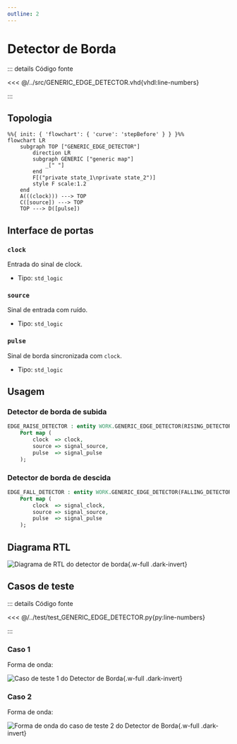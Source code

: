 ```yaml
---
outline: 2
---
```


# Detector de Borda

::: details Código fonte <a href="https://github.com/pfeinsper/24a-CTI-RISCV/blob/main/src/GENERIC_EDGE_DETECTOR.vhd" target="blank" style="float:right"><Badge type="tip" text="GENERIC_EDGE_DETECTOR.vhd &boxbox;" /></a>

<<< @/../src/GENERIC_EDGE_DETECTOR.vhd{vhdl:line-numbers}

:::

## Topologia

<pan-container selector=".mermaid">

```mermaid
%%{ init: { 'flowchart': { 'curve': 'stepBefore' } } }%%
flowchart LR
    subgraph TOP ["GENERIC_EDGE_DETECTOR"]
        direction LR
        subgraph GENERIC ["generic map"]
            _[" "]
        end
        F[("private state_1\nprivate state_2")]
        style F scale:1.2
    end
    A(((clock))) ---> TOP
    C([source]) ---> TOP
    TOP ---> D([pulse])
```

</pan-container>

## Interface de portas

### `clock` <Badge type="success" text="INPUT" />

Entrada do sinal de clock.

- Tipo: `std_logic`

### `source` <Badge type="success" text="INPUT" />

Sinal de entrada com ruído.

- Tipo: `std_logic`

### `pulse` <Badge type="danger" text="OUTPUT" />

Sinal de borda sincronizada com `clock`.

- Tipo: `std_logic`

## Usagem

### Detector de borda de subida

```vhdl
EDGE_RAISE_DETECTOR : entity WORK.GENERIC_EDGE_DETECTOR(RISING_DETECTOR)
    Port map (
        clock  => clock,
        source => signal_source,
        pulse  => signal_pulse
    );
```

### Detector de borda de descida

```vhdl
EDGE_FALL_DETECTOR : entity WORK.GENERIC_EDGE_DETECTOR(FALLING_DETECTOR)
    Port map (
        clock  => signal_clock,
        source => signal_source,
        pulse  => signal_pulse
    );
```

## Diagrama RTL

<pan-container>

![Diagrama de RTL do detector de borda](/images/reference/components/generic_edge_detector_netlist.svg){.w-full .dark-invert}

</pan-container>

## Casos de teste

::: details Código fonte <a href="https://github.com/pfeinsper/24a-CTI-RISCV/blob/main/test/test_GENERIC_EDGE_DETECTOR.py" target="blank" style="float:right"><Badge type="tip" text="test_GENERIC_EDGE_DETECTOR.py &boxbox;" /></a>

<<< @/../test/test_GENERIC_EDGE_DETECTOR.py{py:line-numbers}

:::

### Caso 1 <Badge type="info" text="tb_generic_edge_detector_case_1" />

Forma de onda:

<pan-container :grid="false">

![Caso de teste 1 do Detector de Borda](/images/reference/components/tb_generic_edge_detector_case_1.svg){.w-full .dark-invert}

</pan-container>

### Caso 2 <Badge type="info" text="tb_generic_edge_detector_case_2" />

Forma de onda:

<pan-container :grid="false">

![Forma de onda do caso de teste 2 do Detector de Borda](/images/reference/components/tb_generic_edge_detector_case_2.svg){.w-full .dark-invert}

</pan-container>
